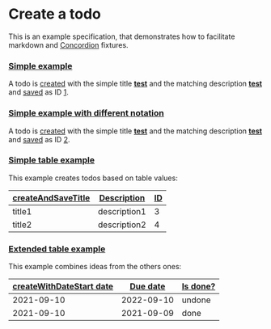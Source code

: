 # Create a todo

This is an example specification, that demonstrates how to facilitate markdown
and [Concordion](https://concordion.org) fixtures.

### [Simple example](- "simple_example")

A todo is [created](- "#result = create(#title, #description)") with the simple 
title **[test](- "#title")** and the matching description 
**[test](- "#description")** and [saved](- "#result = save(#result)") as ID
[1](- "?=#result.getId").

### [Simple example with different notation](- "simple_example_modified")

A todo is [created][createdCmd] with the simple title **[test](- "#title")** and
the matching description **[test](- "#description")** and [saved][savedCmd] 
as ID [2](- "?=#result.getId").

[createdCmd]: - "#result = create(#title, #description)"
[savedCmd]: - "#result = save(#result)"

### [Simple table example](- "simple_table")

This example creates todos based on table values:

| [createAndSave][][Title][title] | [Description][description] | [ID][id] |
| ------------------------------- | -------------------------- | -------- |
| title1                          | description1               | 3        |
| title2                          | description2               | 4        |

[createAndSave]: - "#result = createAndSave(#title,#description)"
[title]: - "#title"
[description]: - "#description"
[id]: - "?=#result.getId"

### [Extended table example](- "extended_table")

This example combines ideas from the others ones:

| [createWithDate][][Start date][start] | [Due date][due] | [Is done?][done] |
| ------------------------------------ | ----------------| ------------------|
| 2021-09-10                           | 2022-09-10      | undone            |
| 2021-09-10                           | 2021-09-09      | done              |

[createWithDate]: - "#result = createWithDate(#start,#due)"
[start]: - "#start"
[due]: - "#due"
[done]: - "?=isDone(#result)"